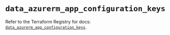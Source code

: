 # `data_azurerm_app_configuration_keys`

Refer to the Terraform Registry for docs: [`data_azurerm_app_configuration_keys`](https://registry.terraform.io/providers/hashicorp/azurerm/3.94.0/docs/data-sources/app_configuration_keys).
